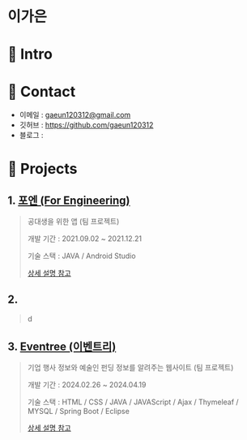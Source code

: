 # 이가은

# 📌 Intro


# 📌 Contact
- 이메일 : gaeun120312@gmail.com
- 깃허브 : https://github.com/gaeun120312
- 블로그 :


# 📌 Projects
## 1. [포엔 (For Engineering)](https://github.com/gaeun120312/Foren.git)
> 공대생을 위한 앱 (팀 프로젝트)
>
> 개발 기간 : 2021.09.02  ~ 2021.12.21
>
> 기술 스택 : JAVA / Android Studio
>
> [상세 설명 참고](https://github.com/gaeun120312/Foren.git)


## 2. 
>d
>
>

## 3. [Eventree (이벤트리)](https://github.com/gaeun120312/KD3_B_Project)
> 기업 행사 정보와 예술인 펀딩 정보를 알려주는 웹사이트 (팀 프로젝트)
> 
> 개발 기간 : 2024.02.26 ~ 2024.04.19
>
> 기술 스택 : HTML / CSS / JAVA / JAVAScript / Ajax / Thymeleaf / MYSQL / Spring Boot / Eclipse
> 
> [상세 설명 참고](https://github.com/gaeun120312/KD3_B_Project)
